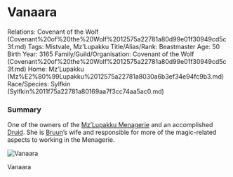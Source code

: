 # Vanaara

Relations: Covenant of the Wolf (Covenant%20of%20the%20Wolf%2012575a22781a80d99e01f30949cd5c3f.md) 
Tags: Mistvale, Mz'Lupakku
Title/Alias/Rank: Beastmaster
Age: 50
Birth Year: 3165
Family/Guild/Organisation: Covenant of the Wolf (Covenant%20of%20the%20Wolf%2012575a22781a80d99e01f30949cd5c3f.md) 
Home: Mz’Lupakku (Mz%E2%80%99Lupakku%2012575a22781a8030a6b3ef34e94fc9b3.md) 
Race/Species: Sylfkin (Sylfkin%2011f75a22781a80169aa7f3cc74aa5ac0.md)

### Summary

One of the owners of the [Mz’Lupakku Menagerie](Mz%E2%80%99Lupakku%20Menagerie%2013375a22781a8080a739fcaaf7ddc8f4.md) and an accomplished [Druid](https://www.notion.so/Druid-5a07114f78134b3eafd8d9e4b53adc9f?pvs=21). She is [Bruun](Bruun%2013375a22781a800e9dd9e3f21014b29a.md)’s wife and responsible for more of the magic-related aspects to working in the Menagerie.

![Vanaara](0_3%202.jpg)

Vanaara